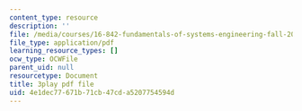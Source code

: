 ```yaml
---
content_type: resource
description: ''
file: /media/courses/16-842-fundamentals-of-systems-engineering-fall-2015/4e1dec77671b71cb47cda5207754594d_ScbSrUSbumo.pdf
file_type: application/pdf
learning_resource_types: []
ocw_type: OCWFile
parent_uid: null
resourcetype: Document
title: 3play pdf file
uid: 4e1dec77-671b-71cb-47cd-a5207754594d
---
```

